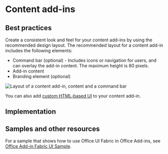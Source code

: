 # Content add-ins

## Best practices

Create a consistent look and feel for your content add-ins by using the recommended design layout. The recommended layout for a content add-in includes the following elements: 

- Command bar (optional) - Includes icons or navigation for users, and can overlay the add-in content. The maximum height is 80 pixels.
- Add-in content
- Branding element (optional)

![Layout of a content add-in, content and a command bar](../../../images/layouts_content_v0.02.png)

You can also add [custom HTML-based UI](ui-elements.md#custom-HTML-based-UI) to your content add-in.

## Implementation

## Samples and other resources

For a sample that shows how to use Office UI Fabric in Office Add-ins, see [Office Add-in Fabric UI Sample](https://github.com/OfficeDev/Office-Add-in-Fabric-UI-Sample).


